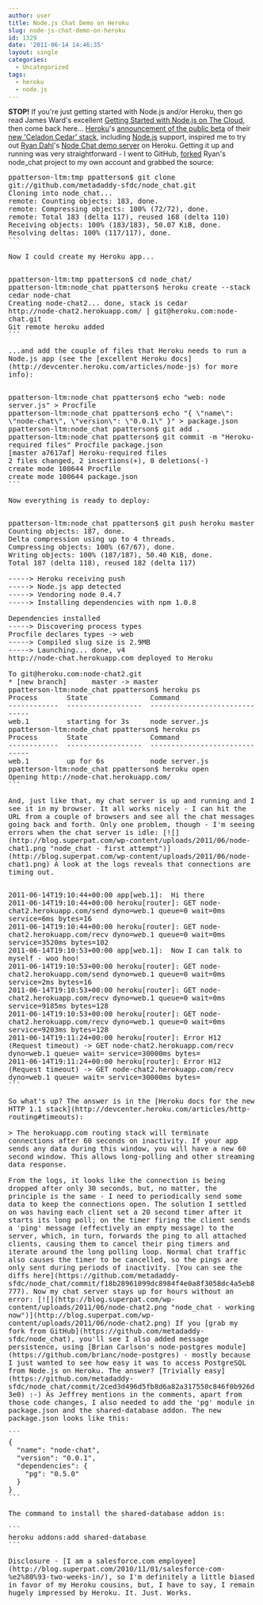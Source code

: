 ```yaml
---
author: user
title: Node.js Chat Demo on Heroku
slug: node-js-chat-demo-on-heroku
id: 1329
date: '2011-06-14 14:46:35'
layout: single
categories:
  - Uncategorized
tags:
  - heroku
  - node.js
---
```


**STOP!** If you're just getting started with Node.js and/or Heroku, then go read James Ward's excellent [Getting Started with Node.js on The Cloud](http://www.jamesward.com/2011/06/21/getting-started-with-node-js-on-the-cloud/), then come back here... [Heroku](http://heroku.com/)'s [announcement of the public beta](http://blog.heroku.com/archives/2011/5/31/celadon_cedar/) of their [new 'Celadon Cedar' stack](http://devcenter.heroku.com/articles/cedar), including [Node.js](http://nodejs.org/) support, inspired me to try out [Ryan Dahl](https://twitter.com/#!/ryah)'s [Node Chat demo server](https://github.com/ry/node_chat) on Heroku. Getting it up and running was very straightforward - I went to GitHub, [forked](http://help.github.com/fork-a-repo/) Ryan's node_chat project to my own account and grabbed the source:

<pre style="white-space: pre-wrap;">ppatterson-ltm:tmp ppatterson$ git clone git://github.com/metadaddy-sfdc/node_chat.git
Cloning into node_chat...
remote: Counting objects: 183, done.
remote: Compressing objects: 100% (72/72), done.
remote: Total 183 (delta 117), reused 168 (delta 110)
Receiving objects: 100% (183/183), 50.07 KiB, done.
Resolving deltas: 100% (117/117), done.
```

Now I could create my Heroku app...

<pre style="white-space: pre-wrap;">ppatterson-ltm:tmp ppatterson$ cd node_chat/
ppatterson-ltm:node_chat ppatterson$ heroku create --stack cedar node-chat
Creating node-chat2... done, stack is cedar
http://node-chat2.herokuapp.com/ | git@heroku.com:node-chat.git
Git remote heroku added
```

...and add the couple of files that Heroku needs to run a Node.js app (see the [excellent Heroku docs](http://devcenter.heroku.com/articles/node-js) for more info):

<pre style="white-space: pre-wrap;">ppatterson-ltm:node_chat ppatterson$ echo "web: node server.js" > Procfile
ppatterson-ltm:node_chat ppatterson$ echo "{ \"name\": \"node-chat\", \"version\": \"0.0.1\" }" > package.json
ppatterson-ltm:node_chat ppatterson$ git add .
ppatterson-ltm:node_chat ppatterson$ git commit -m "Heroku-required files" Procfile package.json
[master a7617af] Heroku-required files
2 files changed, 2 insertions(+), 0 deletions(-)
create mode 100644 Procfile
create mode 100644 package.json
```

Now everything is ready to deploy:

<pre style="white-space: pre-wrap;">ppatterson-ltm:node_chat ppatterson$ git push heroku master
Counting objects: 187, done.
Delta compression using up to 4 threads.
Compressing objects: 100% (67/67), done.
Writing objects: 100% (187/187), 50.40 KiB, done.
Total 187 (delta 118), reused 182 (delta 117)

-----> Heroku receiving push
-----> Node.js app detected
-----> Vendoring node 0.4.7
-----> Installing dependencies with npm 1.0.8

Dependencies installed
-----> Discovering process types
Procfile declares types -> web
-----> Compiled slug size is 2.9MB
-----> Launching... done, v4
http://node-chat.herokuapp.com deployed to Heroku

To git@heroku.com:node-chat2.git
* [new branch]      master -> master
ppatterson-ltm:node_chat ppatterson$ heroku ps
Process       State               Command
------------  ------------------  ------------------------------
web.1         starting for 3s     node server.js
ppatterson-ltm:node_chat ppatterson$ heroku ps
Process       State               Command
------------  ------------------  ------------------------------
web.1         up for 6s           node server.js
ppatterson-ltm:node_chat ppatterson$ heroku open
Opening http://node-chat.herokuapp.com/
```

And, just like that, my chat server is up and running and I see it in my browser. It all works nicely - I can hit the URL from a couple of browsers and see all the chat messages going back and forth. Only one problem, though - I'm seeing errors when the chat server is idle: [![](http://blog.superpat.com/wp-content/uploads/2011/06/node-chat1.png "node_chat - first attempt")](http://blog.superpat.com/wp-content/uploads/2011/06/node-chat1.png) A look at the logs reveals that connections are timing out.

<pre style="white-space: pre-wrap;">2011-06-14T19:10:44+00:00 app[web.1]: <Pat2> Hi there
2011-06-14T19:10:44+00:00 heroku[router]: GET node-chat2.herokuapp.com/send dyno=web.1 queue=0 wait=0ms service=6ms bytes=16
2011-06-14T19:10:44+00:00 heroku[router]: GET node-chat2.herokuapp.com/recv dyno=web.1 queue=0 wait=0ms service=3520ms bytes=102
2011-06-14T19:10:53+00:00 app[web.1]: <Pat> Now I can talk to myself - woo hoo!
2011-06-14T19:10:53+00:00 heroku[router]: GET node-chat2.herokuapp.com/send dyno=web.1 queue=0 wait=0ms service=2ms bytes=16
2011-06-14T19:10:53+00:00 heroku[router]: GET node-chat2.herokuapp.com/recv dyno=web.1 queue=0 wait=0ms service=9185ms bytes=128
2011-06-14T19:10:53+00:00 heroku[router]: GET node-chat2.herokuapp.com/recv dyno=web.1 queue=0 wait=0ms service=9203ms bytes=128
2011-06-14T19:11:24+00:00 heroku[router]: Error H12 (Request timeout) -> GET node-chat2.herokuapp.com/recv dyno=web.1 queue= wait= service=30000ms bytes=
2011-06-14T19:11:24+00:00 heroku[router]: Error H12 (Request timeout) -> GET node-chat2.herokuapp.com/recv dyno=web.1 queue= wait= service=30000ms bytes=
```

So what's up? The answer is in the [Heroku docs for the new HTTP 1.1 stack](http://devcenter.heroku.com/articles/http-routing#timeouts):

> The herokuapp.com routing stack will terminate connections after 60 seconds on inactivity. If your app sends any data during this window, you will have a new 60 second window. This allows long-polling and other streaming data response.

From the logs, it looks like the connection is being dropped after only 30 seconds, but, no matter, the principle is the same - I need to periodically send some data to keep the connections open. The solution I settled on was having each client set a 20 second timer after it starts its long poll; on the timer firing the client sends a 'ping' message (effectively an empty message) to the server, which, in turn, forwards the ping to all attached clients, causing them to cancel their ping timers and iterate around the long polling loop. Normal chat traffic also causes the timer to be cancelled, so the pings are only sent during periods of inactivity. [You can see the diffs here](https://github.com/metadaddy-sfdc/node_chat/commit/f18b28961099dc8984f4e0a8f3058dc4a5eb8777). Now my chat server stays up for hours without an error: [![](http://blog.superpat.com/wp-content/uploads/2011/06/node-chat2.png "node_chat - working now")](http://blog.superpat.com/wp-content/uploads/2011/06/node-chat2.png) If you [grab my fork from GitHub](https://github.com/metadaddy-sfdc/node_chat), you'll see I also added message persistence, using [Brian Carlson's node-postgres module](https://github.com/brianc/node-postgres) - mostly because I just wanted to see how easy it was to access PostgreSQL from Node.js on Heroku. The answer? [Trivially easy](https://github.com/metadaddy-sfdc/node_chat/commit/2ced3d496d5fb8d6a82a317550c846f0b926d3e0) :-) As Jeffrey mentions in the comments, apart from those code changes, I also needed to add the 'pg' module in package.json and the shared-database addon. The new package.json looks like this:

```
{
  "name": "node-chat",
  "version": "0.0.1",
  "dependencies": {
    "pg": "0.5.0"
  }
}
```

The command to install the shared-database addon is:

```
heroku addons:add shared-database
```

Disclosure - [I am a salesforce.com employee](http://blog.superpat.com/2010/11/01/salesforce-com-%e2%80%93-two-weeks-in/), so I'm definitely a little biased in favor of my Heroku cousins, but, I have to say, I remain hugely impressed by Heroku. It. Just. Works.